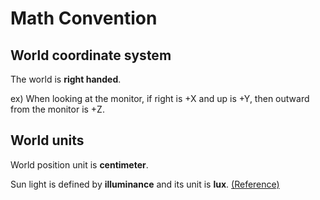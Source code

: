 # Math Convention

## World coordinate system

The world is **right handed**.

ex) When looking at the monitor, if right is +X and up is +Y, then outward from the monitor is +Z.

## World units

World position unit is **centimeter**.

Sun light is defined by **illuminance** and its unit is **lux**. [(Reference)](https://www.realtimerendering.com/blog/physical-units-for-lights/)
